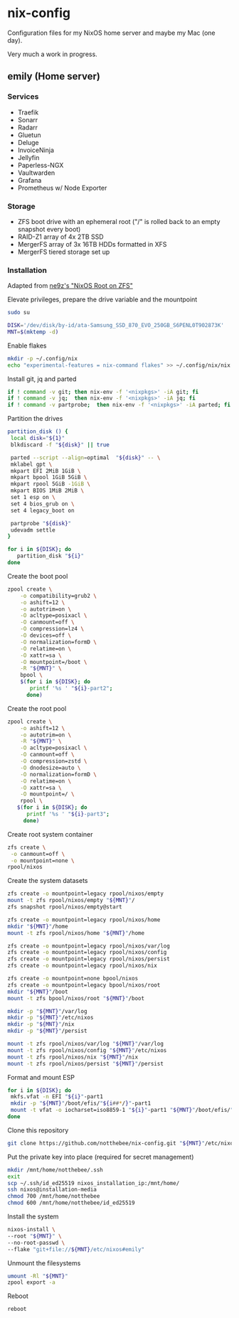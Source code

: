 # nix-config

Configuration files for my NixOS home server and maybe my Mac (one day).

Very much a work in progress.

## emily (Home server)

### Services
* Traefik
* Sonarr
* Radarr
* Gluetun
* Deluge
* InvoiceNinja
* Jellyfin
* Paperless-NGX
* Vaultwarden
* Grafana
* Prometheus w/ Node Exporter

### Storage
* ZFS boot drive with an ephemeral root ("/" is rolled back to an empty snapshot every boot)
* RAID-Z1 array of 4x 2TB SSD
* MergerFS array of 3x 16TB HDDs formatted in XFS
* MergerFS tiered storage set up

### Installation
Adapted from [ne9z's "NixOS Root on ZFS"](https://openzfs.github.io/openzfs-docs/Getting%20Started/NixOS/Root%20on%20ZFS.html)

Elevate privileges, prepare the drive variable and the mountpoint
```bash
sudo su

DISK='/dev/disk/by-id/ata-Samsung_SSD_870_EVO_250GB_S6PENL0T902873K'
MNT=$(mktemp -d)
```

Enable flakes
```bash
mkdir -p ~/.config/nix
echo "experimental-features = nix-command flakes" >> ~/.config/nix/nix.conf
```

Install git, jq and parted
```bash
if ! command -v git; then nix-env -f '<nixpkgs>' -iA git; fi
if ! command -v jq;  then nix-env -f '<nixpkgs>' -iA jq; fi
if ! command -v partprobe;  then nix-env -f '<nixpkgs>' -iA parted; fi
```

Partition the drives
```bash
partition_disk () {
 local disk="${1}"
 blkdiscard -f "${disk}" || true

 parted --script --align=optimal  "${disk}" -- \
 mklabel gpt \
 mkpart EFI 2MiB 1GiB \
 mkpart bpool 1GiB 5GiB \
 mkpart rpool 5GiB -1GiB \
 mkpart BIOS 1MiB 2MiB \
 set 1 esp on \
 set 4 bios_grub on \
 set 4 legacy_boot on

 partprobe "${disk}"
 udevadm settle
}

for i in ${DISK}; do
   partition_disk "${i}"
done
```

Create the boot pool
```bash
zpool create \
    -o compatibility=grub2 \
    -o ashift=12 \
    -o autotrim=on \
    -O acltype=posixacl \
    -O canmount=off \
    -O compression=lz4 \
    -O devices=off \
    -O normalization=formD \
    -O relatime=on \
    -O xattr=sa \
    -O mountpoint=/boot \
    -R "${MNT}" \
    bpool \
    $(for i in ${DISK}; do
       printf '%s ' "${i}-part2";
      done)
```

Create the root pool
```bash
zpool create \
    -o ashift=12 \
    -o autotrim=on \
    -R "${MNT}" \
    -O acltype=posixacl \
    -O canmount=off \
    -O compression=zstd \
    -O dnodesize=auto \
    -O normalization=formD \
    -O relatime=on \
    -O xattr=sa \
    -O mountpoint=/ \
    rpool \
   $(for i in ${DISK}; do
      printf '%s ' "${i}-part3";
     done)
```

Create root system container
```bash
zfs create \
 -o canmount=off \
 -o mountpoint=none \
rpool/nixos
```

Create the system datasets
```bash
zfs create -o mountpoint=legacy rpool/nixos/empty
mount -t zfs rpool/nixos/empty "${MNT}"/
zfs snapshot rpool/nixos/empty@start

zfs create -o mountpoint=legacy rpool/nixos/home
mkdir "${MNT}"/home
mount -t zfs rpool/nixos/home "${MNT}"/home

zfs create -o mountpoint=legacy rpool/nixos/var/log
zfs create -o mountpoint=legacy rpool/nixos/config
zfs create -o mountpoint=legacy rpool/nixos/persist
zfs create -o mountpoint=legacy rpool/nixos/nix

zfs create -o mountpoint=none bpool/nixos
zfs create -o mountpoint=legacy bpool/nixos/root
mkdir "${MNT}"/boot
mount -t zfs bpool/nixos/root "${MNT}"/boot

mkdir -p "${MNT}"/var/log
mkdir -p "${MNT}"/etc/nixos
mkdir -p "${MNT}"/nix
mkdir -p "${MNT}"/persist

mount -t zfs rpool/nixos/var/log "${MNT}"/var/log
mount -t zfs rpool/nixos/config "${MNT}"/etc/nixos
mount -t zfs rpool/nixos/nix "${MNT}"/nix
mount -t zfs rpool/nixos/persist "${MNT}"/persist
```

Format and mount ESP
```bash
for i in ${DISK}; do
 mkfs.vfat -n EFI "${i}"-part1
 mkdir -p "${MNT}"/boot/efis/"${i##*/}"-part1
 mount -t vfat -o iocharset=iso8859-1 "${i}"-part1 "${MNT}"/boot/efis/"${i##*/}"-part1
done
```

Clone this repository
```bash
git clone https://github.com/notthebee/nix-config.git "${MNT}"/etc/nixos
```

Put the private key into place (required for secret management)
```bash
mkdir /mnt/home/notthebee/.ssh
exit
scp ~/.ssh/id_ed25519 nixos_installation_ip:/mnt/home/
ssh nixos@installation-media
chmod 700 /mnt/home/notthebee
chmod 600 /mnt/home/notthebee/id_ed25519
```

Install the system
```bash
nixos-install \
--root "${MNT}" \
--no-root-passwd \
--flake "git+file://${MNT}/etc/nixos#emily"
```

Unmount the filesystems
```bash
umount -Rl "${MNT}"
zpool export -a
```

Reboot
```bash
reboot
```
